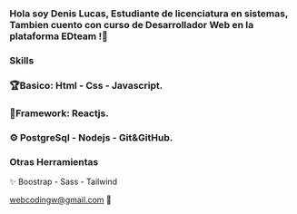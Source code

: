 ### Hola soy Denis Lucas, Estudiante de licenciatura en sistemas, Tambien cuento con curso de Desarrollador Web en la plataforma EDteam !👋
### Skills
### 🏆Basico: Html  - Css - Javascript.
### 👾Framework: Reactjs.
### ⚙️ PostgreSql - Nodejs - Git&GitHub.


### Otras Herramientas 

✨ Boostrap - Sass -  Tailwind



webcodingw@gmail.com 📧

